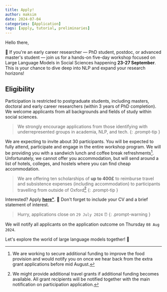 ```yaml
---
title: Apply!
author: maksim
date: 2024-07-04
categories: [Application]
tags: [apply, tutorial, preliminaries]
---
```


Hello there,

👀 If you're an early career researcher — PhD student, postdoc, or advanced master's student — join us for a hands-on five-day workshop focused on Large Language Models in Social Sciences happening **23-27 September**. This is your chance to dive deep into NLP and expand your research horizons!

## Eligibility
Participation is restricted to postgraduate students, including masters, doctoral and early career researchers (within 3 years of PhD completion). We welcome applicants from all backgrounds and fields of study within social sciences.

> We strongly encourage applications from those identifying with underrepresented groups in academia, NLP, and tech.
{: .prompt-tip }

We are expecting to invite about 30 participants. You will be expected to fully attend, participate and engage in the entire workshop program. We will be providing you with a sandwich lunch and coffee break refreshments[^footnote1]. Unfortunately, we cannot offer you accommodation, but will send around a list of hotels, colleges, and hostels where you can find cheap accommodation. 

> We are offering ten scholarships of **up to 400£** to reimburse travel and subsistence expenses (including accommodation) to participants travelling from outside of Oxford[^footnote2]
{: .prompt-tip }

Interested? Apply [**here"**](https://forms.gle/bFCMEm7ZGu9weA6f9). 💼 Don't forget to include your CV and a brief statement of interest.  
> Hurry, applications close on `29 July 2024` ⏰
{: .prompt-warning }

We will notify all applicants on the application outcome on Thursday `08 Aug 2024`.

Let's explore the world of large language models together! 🎉

[^footnote1]: We are working to secure additional funding to improve the food provision and would notify you on once we hear back from the extra grant applications before mid August.   
[^footnote2]: We might provide additional travel grants if additional funding becomes available. All grant recipients will be notified together with the main notification on participation application.  